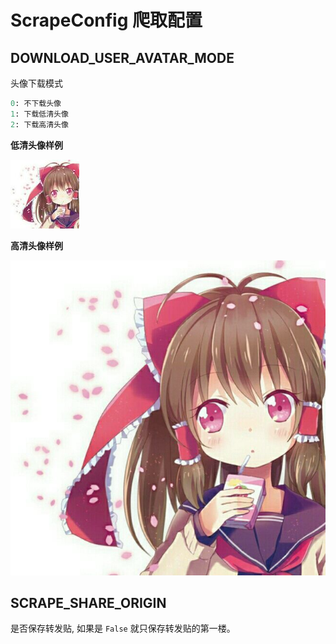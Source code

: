 # ScrapeConfig 爬取配置

## DOWNLOAD_USER_AVATAR_MODE

头像下载模式

```python
0: 不下载头像
1: 下载低清头像
2: 下载高清头像
```

**低清头像样例**

![1720768108538](./assets/scrape_config/images/1720768108538.jpg)

**高清头像样例**

![1720768116148](./assets/scrape_config/images/1720768116148.jpg)

## SCRAPE_SHARE_ORIGIN

是否保存转发贴, 如果是 `False` 就只保存转发贴的第一楼。
